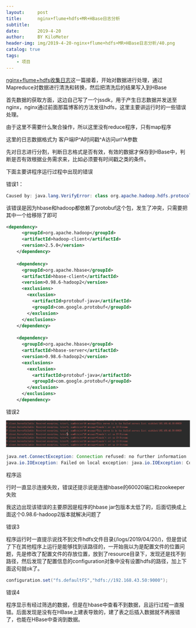 ```yaml
---
layout:     post
title:      nginx+flume+hdfs+MR+HBase日志分析
subtitle:   
date:       2019-4-20
author:     BY KiloMeter
header-img: img/2019-4-20-nginx+flume+hdfs+MR+HBase日志分析/40.png
catalog: true
tags:
    - 项目
---
```

[nginx+flume+hdfs收集日志](https://zhouyimian.github.io/2019/04/14/nginx+flume+hdfs%E6%94%B6%E9%9B%86%E6%97%A5%E5%BF%97/)这一篇接着，开始对数据进行处理，通过Mapreduce对数据进行清洗和转换，然后把清洗后的结果写入到HBase

首先数据的获取方面，这边自己写了一个jssdk，用于产生日志数据并发送至nginx，nginx通过前面那篇博客的方法发往hdfs，这里主要讲运行时的一些错误处理。

由于这里不需要什么聚合操作，所以这里没有reduce程序，只有map程序

这里的日志数据格式为   客户端IP\^A时间戳\^A访问url\^A参数

先对日志进行分割，判断日志格式是否有效，有效的数据才保存到HBase中，判断是否有效根据业务需求来，比如必须要有时间戳之类的条件。

下面主要讲程序运行过程中出现的错误

错误1：

```java
Caused by: java.lang.VerifyError: class org.apache.hadoop.hdfs.protocol.proto.ClientNamenodeProtocolProtos$AppendRequestProto overrides final method getUnknownFields.()Lcom/google/protobuf/UnknownFieldSet;
```

该错误是因为hbase和hadoop都依赖了protobuf这个包，发生了冲突，只需要把其中一个给移除了即可

```xml
<dependency>
      <groupId>org.apache.hadoop</groupId>
      <artifactId>hadoop-client</artifactId>
      <version>2.5.0</version>
    </dependency>

    <dependency>
      <groupId>org.apache.hbase</groupId>
      <artifactId>hbase-client</artifactId>
      <version>0.98.6-hadoop2</version>
      <exclusions>
        <exclusion>
          <artifactId>protobuf-java</artifactId>
          <groupId>com.google.protobuf</groupId>
        </exclusion>
      </exclusions>
    </dependency>

    <dependency>
      <groupId>org.apache.hbase</groupId>
      <artifactId>hbase-server</artifactId>
      <version>0.98.6-hadoop2</version>
      <exclusions>
        <exclusion>
          <artifactId>protobuf-java</artifactId>
          <groupId>com.google.protobuf</groupId>
        </exclusion>
      </exclusions>
    </dependency>
```

错误2

![](/img/2019-4-20-nginx+flume+hdfs+MR+HBase日志分析/连接不上HBase和Zookeeper.png)

```java
java.net.ConnectException: Connection refused: no further information
java.io.IOException: Failed on local exception: java.io.IOException: Couldn't set up IO streams;
```

程序运

行时一直显示连接失败，错误还提示说是连接hbase的60020端口和zookeeper失败

我这边出现该错误的主要原因是程序的hbase jar包版本太低了的，后面切换成上面这个0.98.6-hadoop2版本就解决问题了

错误3

程序运行时一直提示说找不到文件hdfs文件目录(/logs/2019/04/20/)，但是尝试了下在其他程序上运行是能够找到该路径的，一开始我以为是配置文件的位置问题，先是修改了配置文件的存放位置，放到了resource目录下，发现还是找不到路径，然后发现了配置信息的configuration对象中没有设置hdfs的路径，加上下面这句就ok了。

```java
configuration.set("fs.defaultFS","hdfs://192.168.43.50:9000");
```

错误4

程序显示有经过筛选的数据，但是在hbase中查看不到数据，且运行过程一直报错。后面发现是没有在HBase上建表导致的，建了表之后插入数据就不再报错了，也能在HBase中查询到数据。